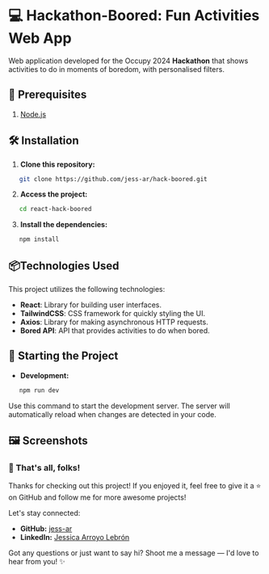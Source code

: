 # 💻 Hackathon-Boored: Fun Activities Web App

Web application developed for the Occupy 2024 **Hackathon** that shows activities to do in moments of boredom, with personalised filters.

## 🔧 Prerequisites

1. [Node.js](https://nodejs.org/)

## 🛠 Installation

1. **Clone this repository:** 

```bash
   git clone https://github.com/jess-ar/hack-boored.git
```

2. **Access the project:**

```bash
   cd react-hack-boored
```

3. **Install the dependencies:**

```bash
   npm install
```

## 📦Technologies Used
This project utilizes the following technologies:

- **React**: Library for building user interfaces.
- **TailwindCSS**: CSS framework for quickly styling the UI.
- **Axios**: Library for making asynchronous HTTP requests.
- **Bored API**: API that provides activities to do when bored.

## 🚀 Starting the Project

- **Development:**

```bash
   npm run dev
```
   Use this command to start the development server. The server will automatically reload 	when changes are detected in your code.


## 🖼 Screenshots


### 🎉 That's all, folks!

Thanks for checking out this project! If you enjoyed it, feel free to give it a ⭐️ on GitHub and follow me for more awesome projects!

Let's stay connected:
- **GitHub:** [jess-ar](https://github.com/jess-ar)
- **LinkedIn:** [Jessica Arroyo Lebrón](https://www.linkedin.com/in/jessica-arroyo-lebron/)

Got any questions or just want to say hi? Shoot me a message — I'd love to hear from you! ✨
